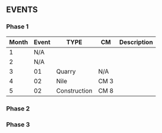## EVENTS

### Phase 1

|Month|Event|TYPE|CM|Description|
|-----|-----|----|--|-----------|
|1|N/A||||
|2|N/A||||
|3|01|Quarry|N/A||
|4|02|Nile|CM 3||
|5|02|Construction|CM 8||

### Phase 2

### Phase 3
